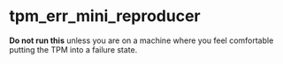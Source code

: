 # tpm_err_mini_reproducer

**Do not run this** unless you are on a machine where you feel comfortable putting the TPM into a failure state.
